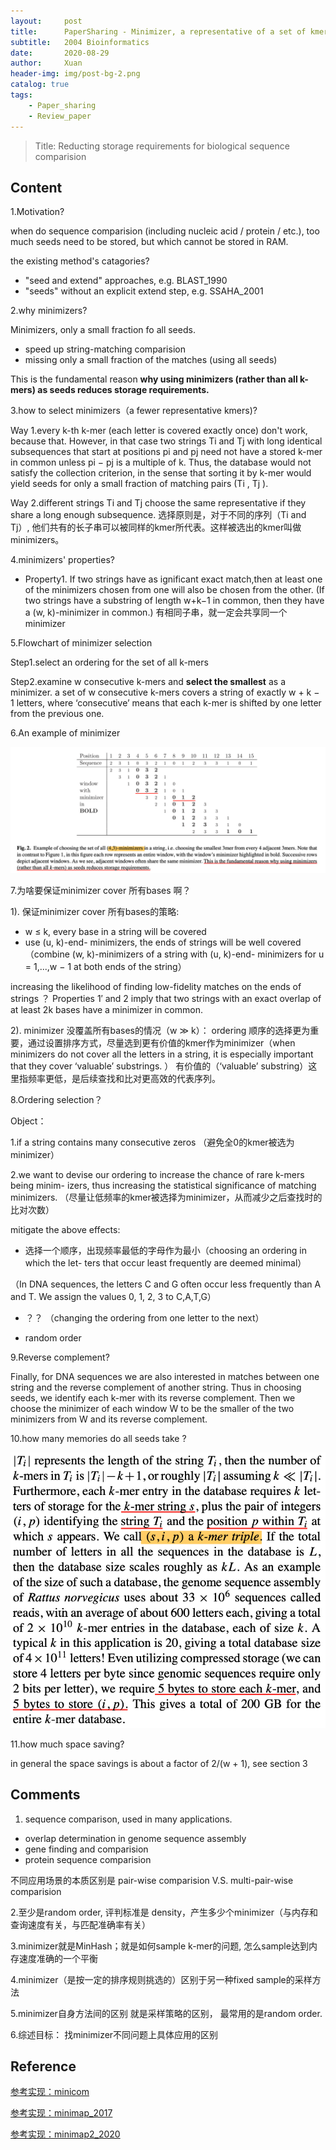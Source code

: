 ```yaml
---
layout:     post
title:      PaperSharing - Minimizer, a representative of a set of kmers
subtitle:   2004 Bioinformatics
date:       2020-08-29
author:     Xuan
header-img: img/post-bg-2.png
catalog: true
tags:
    - Paper_sharing 
    - Review_paper
---
```


> Title: Reducting storage requirements for biological sequence comparision

## Content

1.Motivation?

when do sequence comparision (including nucleic acid / protein / etc.), too much seeds need to be stored, but which cannot be stored in RAM.

the existing method's catagories?

- "seed and extend" approaches, e.g. BLAST_1990
- "seeds" without an explicit extend step, e.g. SSAHA_2001

2.why minimizers?

Minimizers, only a small fraction fo all seeds.
- speed up string-matching comparision
- missing only a small fraction of the matches (using all seeds)

This is the fundamental reason **why using minimizers (rather than all k-mers) as seeds reduces storage requirements.**

3.how to select minimizers（a fewer representative kmers)?

Way 1.every k-th k-mer (each letter is covered exactly once)
don't work, because that. 
However, in that case two strings Ti and Tj with long identical subsequences that start at positions pi and pj need not have a stored k-mer in common unless pi − pj is a multiple of k. Thus, the database would not satisfy the collection criterion, in the sense that sorting it by k-mer would yield seeds for only a small fraction of matching pairs (Ti , Tj ).

Way 2.different strings Ti and Tj choose the same representative if they share a long enough subsequence.
选择原则是，对于不同的序列（Ti and Tj）, 他们共有的长子串可以被同样的kmer所代表。这样被选出的kmer叫做minimizers。

4.minimizers' properties?

- Property1. If two strings have as ignificant exact match,then at least one of the minimizers chosen from one will also be chosen from the other. (If two strings have a substring of length w+k−1 in common, then they have a (w, k)-minimizer in common.)
有相同子串，就一定会共享同一个minimizer


5.Flowchart of minimizer selection

Step1.select an ordering for the set of all k-mers

Step2.examine w consecutive k-mers and **select the smallest** as a minimizer.
a set of w consecutive k-mers covers a string of exactly w + k − 1 letters, where ‘consecutive’ means that each k-mer is shifted by one letter from the previous one.


6.An example of minimizer


![(4,3)-minimizers](/img/post-ct-minimizer2.png)


7.为啥要保证minimizer cover 所有bases 啊？

1). 保证minimizer cover 所有bases的策略:

- w ≤ k, every base in a string will be covered
- use (u, k)-end- minimizers, the ends of strings will be well covered
（combine (w, k)-minimizers of a string with (u, k)-end- minimizers for u = 1,...,w − 1 at both ends of the string）

increasing the likelihood of finding low-fidelity matches on the ends of strings ？
Properties 1′ and 2 imply that two strings with an exact overlap of at least 2k bases have a minimizer in common. 

2). minimizer 没覆盖所有bases的情况（w ≫ k）：
ordering 顺序的选择更为重要，通过设置排序方式，尽量选到更有价值的kmer作为minimizer（when minimizers do not cover all the letters in a string, it is especially important that they cover ‘valuable’ substrings. ）
有价值的（‘valuable’ substring）这里指频率更低，是后续查找和比对更高效的代表序列。


8.Ordering selection？

Object： 

1.if a string contains many consecutive zeros （避免全0的kmer被选为minimizer）

2.we want to devise our ordering to increase the chance of rare k-mers being minim- izers, thus increasing the statistical significance of matching minimizers. （尽量让低频率的kmer被选择为minimizer，从而减少之后查找时的比对次数）

mitigate the above effects:

- 选择一个顺序，出现频率最低的字母作为最小（choosing an ordering in which the let- ters that occur least frequently are deemed minimal） 

（In DNA sequences, the letters C and G often occur less frequently than A and T. We assign the values 0, 1, 2, 3 to C,A,T,G）

- ？？ （changing the ordering from one letter to the next）

- random order


9.Reverse complement?

Finally, for DNA sequences we are also interested in matches between one string and the reverse complement of another string. 
Thus in choosing seeds, we identify each k-mer with its reverse complement. 
Then we choose the minimizer of each window W to be the smaller of the two minimizers from W and its reverse complement.

10.how many memories do all seeds take ?

![seeds take memories](/img/post-ct-minimizer1.png)

11.how much space saving?

in general the space savings is about a factor of 2/(w + 1), see section 3


## Comments

1. sequence comparison, used in many applications.
- overlap determination in genome sequence assembly
- gene finding and comparision
- protein sequence comparision

不同应用场景的本质区别是 pair-wise comparision V.S. multi-pair-wise comparision


2.至少是random order, 评判标准是 density，产生多少个minimizer（与内存和查询速度有关，与匹配准确率有关）

3.minimizer就是MinHash；就是如何sample k-mer的问题, 怎么sample达到内存速度准确的一个平衡

4.minimizer（是按一定的排序规则挑选的）区别于另一种fixed sample的采样方法

5.minimizer自身方法间的区别 就是采样策略的区别， 最常用的是random order.

6.综述目标： 找minimizer不同问题上具体应用的区别




## Reference

[参考实现：minicom](https://github.com/yuansliu/minicom)

[参考实现：minimap_2017](https://github.com/lh3/minimap)

[参考实现：minimap2_2020](https://github.com/lh3/minimap2)



